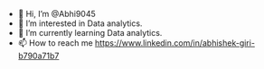 - 👋 Hi, I’m @Abhi9045
- 👀 I’m interested in Data analytics.
- 🌱 I’m currently learning Data analytics.
- 📫 How to reach me https://www.linkedin.com/in/abhishek-giri-b790a71b7

<!---
Abhi9045/Abhi9045 is a ✨ special ✨ repository because its `README.md` (this file) appears on your GitHub profile.
You can click the Preview link to take a look at your changes.
--->
